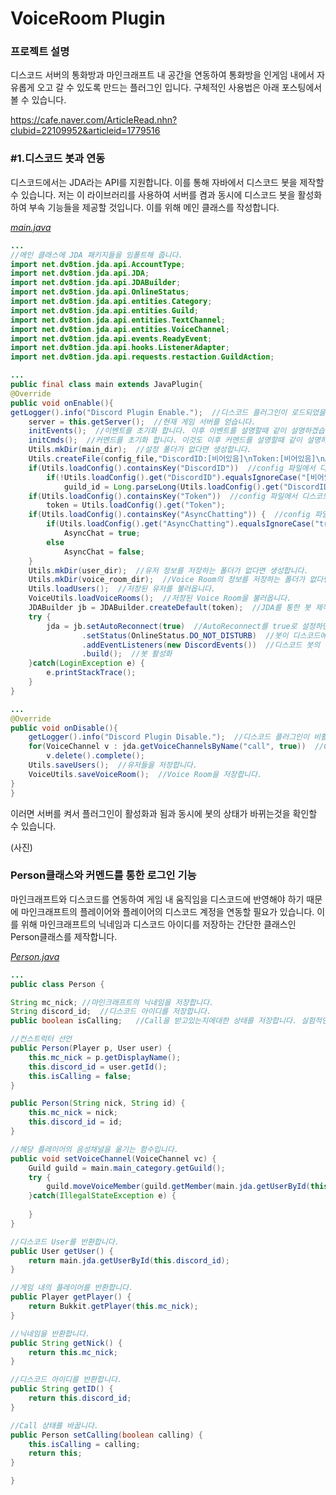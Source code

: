 VoiceRoom Plugin
================
### 프로젝트 설명
디스코드 서버의 통화방과 마인크래프트 내 공간을 연동하여 통화방을 인게임 내에서 자유롭게 오고 갈 수 있도록 만드는 플러그인 입니다. 구체적인 사용법은 아래 포스팅에서 볼 수 있습니다.

https://cafe.naver.com/ArticleRead.nhn?clubid=22109952&articleid=1779516

### #1.디스코드 봇과 연동
디스코드에서는 JDA라는 API를 지원합니다. 이를 통해 자바에서 디스코드 봇을 제작할 수 있습니다. 저는 이 라이브러리를 사용하여 서버를 켬과 동시에 디스코드 봇을 활성화하여 부속 기능들을 제공할 것입니다. 이를 위해 메인 클래스를 작성합니다.

_[main.java](https://github.com/nejukmaster/DiscordVoiceRoomPlugin/blob/master/DiscordPlugin/src/main/java/com/nejukmaster/discordplugin/discordplugin/main.java_)_
```java
...
//메인 클래스에 JDA 패키지들을 임폴트해 줍니다.
import net.dv8tion.jda.api.AccountType;
import net.dv8tion.jda.api.JDA;
import net.dv8tion.jda.api.JDABuilder;
import net.dv8tion.jda.api.OnlineStatus;
import net.dv8tion.jda.api.entities.Category;
import net.dv8tion.jda.api.entities.Guild;
import net.dv8tion.jda.api.entities.TextChannel;
import net.dv8tion.jda.api.entities.VoiceChannel;
import net.dv8tion.jda.api.events.ReadyEvent;
import net.dv8tion.jda.api.hooks.ListenerAdapter;
import net.dv8tion.jda.api.requests.restaction.GuildAction;

...
public final class main extends JavaPlugin{
@Override
public void onEnable(){
getLogger().info("Discord Plugin Enable.");  //디스코드 플러그인이 로드되었을때 알림을 띄웁니다.
	server = this.getServer();  //현재 게임 서버를 얻습니다.
	initEvents();  //이벤트를 초기화 합니다. 이후 이벤트를 설명할때 같이 설명하겠습니다.
	initCmds();  //커멘드를 초기화 합니다. 이것도 이후 커멘드를 설명할때 같이 설명하겠습니다.
	Utils.mkDir(main_dir);  //설정 폴더가 없다면 생성합니다.
	Utils.createFile(config_file,"DiscordID:[비어있음]\nToken:[비어있음]\nAsyncChatting:true");  //config파일이 없다면 생성합니다.
	if(Utils.loadConfig().containsKey("DiscordID"))  //config 파일에서 디스코드 서버의 아이디를 가져옵니다.
		if(!Utils.loadConfig().get("DiscordID").equalsIgnoreCase("[비어있음]"))  
			guild_id = Long.parseLong(Utils.loadConfig().get("DiscordID"),10);
	if(Utils.loadConfig().containsKey("Token"))  //config 파일에서 디스코드 봇의 토큰을 가져옵니다.
		token = Utils.loadConfig().get("Token");
	if(Utils.loadConfig().containsKey("AsyncChatting")) {  //config 파일에서 디스코드 채팅과 인 게임 채팅을 연동할 지 설정합니다.
		if(Utils.loadConfig().get("AsyncChatting").equalsIgnoreCase("true"))
			AsyncChat = true;
		else
			AsyncChat = false;
	}
	Utils.mkDir(user_dir);  //유저 정보를 저장하는 폴더가 없다면 생성합니다.
	Utils.mkDir(voice_room_dir);  //Voice Room의 정보를 저장하는 폴더가 없다면 생성합니다.
	Utils.loadUsers();  //저장된 유저를 불러옵니다.
	VoiceUtils.loadVoiceRooms();  //저장된 Voice Room을 불러옵니다.
	JDABuilder jb = JDABuilder.createDefault(token);  //JDA를 통한 봇 제작의 시작은 JDABuilder를 통해 JDA 객체를 생성하는데에 있습니다. 이를 위한 Builder를 생성해줍니다. 또한 createDefault는 권장설정을 이용하여 Builder를 생성합니다.
	try {
		jda = jb.setAutoReconnect(true)  //AutoReconnect를 true로 설정하면 연결실패가 발생시 자동으로 재 연결을 시도합니다.
				.setStatus(OnlineStatus.DO_NOT_DISTURB)  //봇이 디스코드에서 표시될 상태(온라인/오프라인/방해금지...)를 설정합니다. DO_NOT_DISTURB로 설정하면 방해금지로 표기됩니다.
				.addEventListeners(new DiscordEvents())  //디스코드 봇의 이벤트 리스너를 넘겨줍니다. 이는 이후 이벤트를 설명할때 함께 설명하겠습니다.
				.build();  //봇 활성화
	}catch(LoginException e) {
		e.printStackTrace();
	}
}

...
@Override
public void onDisable(){
	getLogger().info("Discord Plugin Disable.");  //디스코드 플러그인이 비활성화 되었을때 알림을 보냅니다.
	for(VoiceChannel v : jda.getVoiceChannelsByName("call", true))  //Call 기능에서 사용한 임시 음성채팅방을 모두 삭제합니다. 실험적인 기능입니다.
		v.delete().complete();
	Utils.saveUsers();  //유저들을 저장합니다.
	VoiceUtils.saveVoiceRoom();  //Voice Room을 저장합니다.
}  
}
```
이러면 서버를 켜서 플러그인이 활성화과 됨과 동시에 봇의 상태가 바뀌는것을 확인할 수 있습니다.

(사진)
### Person클래스와 커멘드를 통한 로그인 기능
마인크래프트와 디스코드를 연동하여 게임 내 움직임을 디스코드에 반영해야 하기 때문에 마인크래프트의 플레이어와 플레이어의 디스코드 계정을 연동할 필요가 있습니다. 이를 위해 마인크래프트의 닉네임과 디스코드 아이디를 저장하는 간단한 클래스인 Person클래스를 제작합니다.

_[Person.java](https://github.com/nejukmaster/DiscordVoiceRoomPlugin/blob/master/DiscordPlugin/src/main/java/com/nejukmaster/discordplugin/discordplugin/Person.java)_
```java
...
public class Person {

String mc_nick;	//마인크래프트의 닉네임을 저장합니다.
String discord_id;	//디스코드 아이디를 저장합니다.
public boolean isCalling;	//Call을 받고있는지에대한 상태를 저장합니다. 실험적인 기능입니다.

//컨스트럭터 선언
public Person(Player p, User user) {
	this.mc_nick = p.getDisplayName();
	this.discord_id = user.getId();
	this.isCalling = false;
}

public Person(String nick, String id) {
	this.mc_nick = nick;
	this.discord_id = id;
}

//해당 플레이어의 음성채널을 옮기는 함수입니다.
public void setVoiceChannel(VoiceChannel vc) {
	Guild guild = main.main_category.getGuild();
	try {
		guild.moveVoiceMember(guild.getMember(main.jda.getUserById(this.discord_id)), vc).complete();
	}catch(IllegalStateException e) {
		
	}
}

//디스코드 User를 반환합니다.
public User getUser() {
	return main.jda.getUserById(this.discord_id);
}

//게임 내의 플레이어를 반환합니다.
public Player getPlayer() {
	return Bukkit.getPlayer(this.mc_nick);
}

//닉네임을 반환합니다.
public String getNick() {
	return this.mc_nick;
}

//디스코드 아이디를 반환합니다.
public String getID() {
	return this.discord_id;
}

//Call 상태를 바꿉니다.
public Person setCalling(boolean calling) {
	this.isCalling = calling;
	return this;
}

}
```
